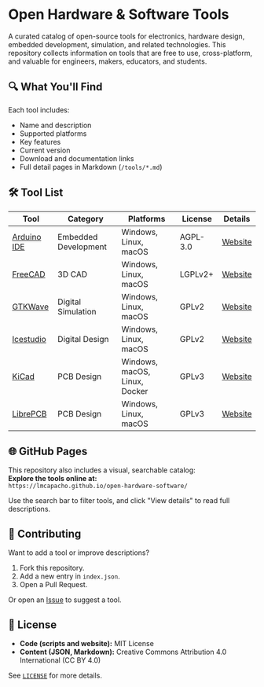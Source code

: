 # Open Hardware & Software Tools

A curated catalog of open-source tools for electronics, hardware design, embedded development, simulation, and related technologies. 
This repository collects information on tools that are free to use, cross-platform, and valuable for engineers, makers, educators, and students.


## 🔍 What You'll Find

Each tool includes:

- Name and description
- Supported platforms
- Key features
- Current version
- Download and documentation links
- Full detail pages in Markdown (`/tools/*.md`)

## 🛠 Tool List

<!-- TOOLLIST:START -->
| Tool | Category | Platforms | License | Details |
|------|----------|-----------|---------|---------|
| [Arduino IDE](docs/tools/arduino-ide.md) | Embedded Development | Windows, Linux, macOS | AGPL-3.0 | [Website](https://www.arduino.cc/en/software/) |
| [FreeCAD](docs/tools/freecad.md) | 3D CAD | Windows, Linux, macOS | LGPLv2+ | [Website](https://www.freecad.org/) |
| [GTKWave](docs/tools/gtkwave.md) | Digital Simulation | Windows, Linux, macOS | GPLv2 | [Website](https://gtkwave.github.io/gtkwave/) |
| [Icestudio](docs/tools/icestudio.md) | Digital Design | Windows, Linux, macOS | GPLv2 | [Website](https://icestudio.io) |
| [KiCad](docs/tools/kicad.md) | PCB Design | Windows, macOS, Linux, Docker | GPLv3 | [Website](https://www.kicad.org) |
| [LibrePCB](docs/tools/librepcb.md) | PCB Design | Windows, Linux, macOS | GPLv3 | [Website](https://librepcb.org/) |
<!-- TOOLLIST:END -->

## 🌐 GitHub Pages

This repository also includes a visual, searchable catalog:  
**Explore the tools online at:**  
`https://lmcapacho.github.io/open-hardware-software/`

Use the search bar to filter tools, and click "View details" to read full descriptions.

## 🤝 Contributing

Want to add a tool or improve descriptions?

1. Fork this repository.
2. Add a new entry in `index.json`.
3. Open a Pull Request.

Or open an [Issue](https://github.com/lmcapacho/open-hardware-software/issues) to suggest a tool.

## 📜 License

- **Code (scripts and website):** MIT License
- **Content (JSON, Markdown):** Creative Commons Attribution 4.0 International (CC BY 4.0)

See [`LICENSE`](LICENSE) for more details.

